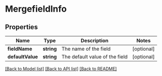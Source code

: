 # MergefieldInfo

## Properties
Name | Type | Description | Notes
------------ | ------------- | ------------- | -------------
**fieldName** | **string** | The name of the field | [optional] 
**defaultValue** | **string** | The default value of the field | [optional] 

[[Back to Model list]](../README.md#documentation-for-models) [[Back to API list]](../README.md#documentation-for-api-endpoints) [[Back to README]](../README.md)


